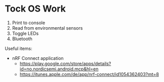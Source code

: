 # Tock OS Work

1. Print to console
2. Read from environmental sensors
3. Toggle LEDs
4. Bluetooth

Useful items:
- nRF Connect application
    - https://play.google.com/store/apps/details?id=no.nordicsemi.android.mcp&hl=en
    - https://itunes.apple.com/de/app/nrf-connect/id1054362403?mt=8
